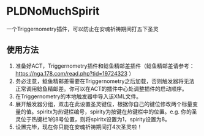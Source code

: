 # PLDNoMuchSpirit
一个Triggernometry插件，可以防止在安魂祈祷期间打五下圣灵
## 使用方法
1. 准备好ACT，Triggernometry插件和鲶鱼精邮差插件（鲶鱼精邮差请参考：https://nga.178.com/read.php?tid=19724323 ）
2. 务必注意，鲶鱼精邮差需要在Triggernometry之后加载，否则触发器将无法正常调用鲶鱼精邮差。你可以在ACT的插件中心处调整插件的启动顺序。
3. 在Triggernometry的本地触发器中导入该XML文件。
4. 展开触发器分组，双击在此设置圣灵键位，根据你自己的键位修改两个标量变量的值。spiritx为热键栏编号，spirity为按键在热键栏中的位置。e.g. 你的圣灵位于热键栏1的8号位置，则将spiritx设置为1，spirity设置为8。
5. 设置完毕，现在你只能在安魂祈祷期间打4次圣灵啦！

